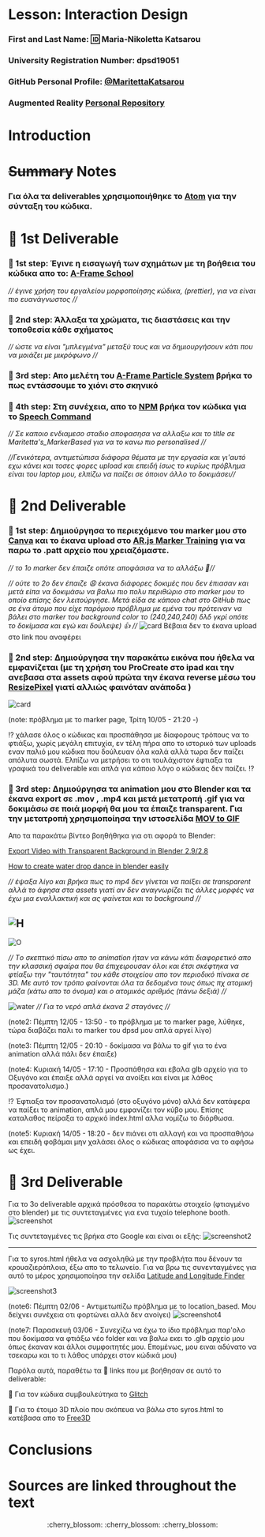 # Lesson: Interaction Design

### First and Last Name: :id: Maria-Nikoletta Katsarou
### University Registration Number: dpsd19051
### GitHub Personal Profile: [@MaritettaKatsarou](https://github.com/MaritettaKatsarou)
### Augmented Reality [Personal Repository](https://maritettakatsarou.github.io/Augmented-Reality/)

# Introduction

# ~~Summary~~ Notes
### Για όλα τα deliverables χρησιμοποιήθηκε το [Atom](https://atom.io) για την σύνταξη του κώδικα.

# :cherry_blossom: 1st Deliverable
### :pushpin: 1st step: Έγινε η εισαγωγή των σχημάτων με τη βοήθεια του κώδικα απο το: [A-Frame School](https://glitch.com/~aframe-school-position) 
 *// έγινε χρήση του εργαλείου μορφοποίησης κώδικα, (prettier), για να είναι πιο ευανάγνωστος //*
### :pushpin: 2nd step: Άλλαξα τα χρώματα, τις διαστάσεις και την τοποθεσία κάθε σχήματος 
 *// ώστε να είναι "μπλεγμένα" μεταξύ τους και να δημιουργήσουν κάτι που να μοιάζει με μικρόφωνο //*
### :pushpin: 3rd step: Απο μελέτη του [A-Frame Particle System](https://www.npmjs.com/package/aframe-particle-system-component) βρήκα το πως εντάσσουμε το χιόνι στο σκηνικό
### :pushpin: 4th step: Στη συνέχεια, απο το [NPM](https://www.npmjs.com/) βρήκα τον κώδικα για το [Speech Command](https://www.npmjs.com/package/aframe-speech-command-component)
 *// Σε καποιο ενδιαμεσο σταδιο αποφασησα να αλλαξω και το title σε Maritetta's_MarkerBased για να το κανω πιο personalised //*
 
 *//Γενικότερα, αντιμετώπισα διάφορα θέματα με την εργασία και γι'αυτό εχω κάνει και τοσες φορες upload και επειδή ίσως το κυρίως πρόβλημα είναι του laptop μου, ελπίζω να παίζει σε όποιον άλλο το δοκιμάσει//* 
 
# :cherry_blossom: 2nd Deliverable
### :pushpin: 1st step: Δημιούργησα το περιεχόμενο του marker μου στο [Canva](https://www.canva.com) και το έκανα upload στο [AR.js Marker Training](https://ar-js-org.github.io/AR.js/three.js/examples/marker-training/examples/generator.html) για να παρω το .patt αρχείο που χρειαζόμαστε.
 *// το 1ο marker δεν έπαιζε οπότε αποφάσισα να το αλλάξω :thinking://*
 
 *// ούτε το 2ο δεν έπαιζε :weary: έκανα διάφορες δοκιμές που δεν έπιασαν και μετά είπα να δοκιμάσω να βαλω πιο πολυ περιθώριο στο marker μου το οποίο επίσης δεν λειτούργησε. Μετά είδα σε κάποιο chat στο GitHub πως σε ένα άτομο που είχε παρόμοιο πρόβλημα με εμένα του πρότειναν να βάλει στο marker του background color το (240,240,240) δλδ γκρί οπότε το δοκίμασα και εγώ και δούλεψε) :+1: //*
 ![card](scrnshot.png)
 Βέβαια δεν το έκανα upload στο link που αναφέρει
 
 ### :pushpin: 2nd step: Δημιούργησα την παρακάτω εικόνα που ήθελα να εμφανίζεται (με τη χρήση του ProCreate στο ipad και την ανεβασα στα assets αφού πρώτα την έκανα reverse μέσω του [ResizePixel](https://www.resizepixel.com/mirror-image) γιατί αλλιώς φαινόταν ανάποδα )
 ![card](Dpsd19051Card.png)
 
 
 
 (note: πρόβλημα με το marker page, Τρίτη 10/05 - 21:20 -)
 
 :interrobang: χάλασε όλος ο κώδικας και προσπάθησα με δίαφορους τρόπους να το φτιάξω, χωρίς μεγάλη επιτυχία, εν τέλη πήρα απο το ιστορικό των uploads εναν παλιό μου κώδικα που δούλευαν όλα καλά αλλά τωρα δεν παίζει απόλυτα σωστά. Ελπίζω να μετρήσει το οτι τουλάχιστον έφτιαξα τα γραφικά του deliverable και απλά για κάποιο λόγο ο κώδικας δεν παίζει. :interrobang:
 
 ### :pushpin: 3rd step: Δημιούργησα τα animation μου στο Blender και τα έκανα export σε .mov , .mp4 και μετά μετατροπή .gif για να δοκιμάσω σε ποιά μορφή θα μου τα έπαιζε transparent. Για την μετατροπή χρησιμοποίησα την ιστοσελίδα [MOV to GIF](https://www.onlineconverter.com/mov-to-gif)
 Απο τα παρακάτω βίντεο βοηθήθηκα για οτι αφορά το Blender:
 
 [Export Video with Transparent Background in Blender 2.9/2.8](https://www.youtube.com/watch?v=4emIy6vevcI)
 
 [How to create water drop dance in blender easily](https://www.youtube.com/watch?v=8wB265I_MH0)
 
 *// έψαξα λίγο και βρήκα πως το mp4 δεν γίνεται να παίξει σε transparent αλλά το άφησα στα assets γιατί αν δεν αναγνωρίζει τις άλλες μορφές να έχω μια εναλλακτική και ας φαίνεται και το background //*
 
 ![H](AnimatedCube_H.gif)
 -----------------------------------------------------------------------------------------------------------------------------------------------------
 ![O](AnimatedCube-O0001-0030.gif)
 
 *// Tο σκεπτικό πίσω απο το animation ήταν να κάνω κάτι διαφορετικό απο την κλασσική σφαίρα που θα έπιχειρουσαν όλοι και έτσι σκέφτηκα να φτίαξω την "ταυτότητα" του κάθε στοιχείου απο τον περιοδικό πίνακα σε 3D. Με αυτό τον τρόπο φαίνονται όλα τα δεδομένα τους όπως πχ ατομική μάζα (κάτω απο το όνομα) και ο ατομικός αριθμός (πάνω δεξιά) //*
 
 ![water](water.gif)
 *// Για το νερό απλά έκανα 2 σταγόνες //*
 
(note2: Πέμπτη 12/05 - 13:50 - το πρόβλημα με το marker page, λύθηκε, τώρα διαβάζει παλι το marker του dpsd μου απλά αργεί λίγο)

(note3: Πέμπτη 12/05 - 20:10 - δοκίμασα να βάλω το gif για το ένα animation αλλά πάλι δεν έπαιξε)

(note4: Κυριακή 14/05 - 17:10 - Προσπάθησα και εβαλα glb αρχείο για το Οξυγόνο και έπαιξε αλλά αργεί να ανοίξει και είναι με λάθος προσανατολισμο.)

:interrobang: Έφτιαξα τον προσανατολισμό (στο οξυγόνο μόνο) αλλά δεν κατάφερα να παίξει το animation, απλά μου εμφανίζει τον κύβο μου. Επίσης καταλαθος πείραξα το αρχικό index.html αλλα νομίζω το διόρθωσα.

(note5: Κυριακή 14/05 - 18:20 - δεν πιάνει οτι αλλαγή και να προσπαθήσω και επειδή φοβάμαι μην χαλάσει όλος ο κώδικας αποφάσισα να το αφήσω ως έχει.


# :cherry_blossom: 3rd Deliverable 

Για το 3ο deliverable αρχικά πρόσθεσα το παρακάτω στοιχείο (φτιαγμένο στο blender) με τις συντεταγμένες για ενα τυχαίο telephone booth.
![screenshot](LND_Screenshot.png)


Τις συντεταγμένες τις βρήκα στο Google και είναι οι εξής:
![screenshot2](Sintetagmenes.png)

-----------------------------------------------------------------------------------------------------------------------------------------------------

Για το syros.html ήθελα να ασχοληθώ με την προβλήτα που δένουν τα κρουαζιερόπλοια, έξω απο το τελωνείο. Για να βρω τις συνενταγμένες για αυτό το μέρος χρησιμοποίησα την σελίδα [Latitude and Longitude Finder](https://www.latlong.net) 

![screenshot3](Syros_sintetagmenes.PNG)


(note6: Πέμπτη 02/06 - Αντιμετωπίζω πρόβλημα με το location_based. Μου δείχνει συνέχεια οτι φορτώνει αλλά δεν ανοίγει)
![screenshot4](Loading_Page.png)

(note7: Παρασκευή 03/06 - Συνεχίζω να έχω το ίδιο πρόβλημα παρ'ολο που δοκίμασα να φτιάξω νέο folder και να βαλω εκει το .glb αρχείο μου όπως έκαναν και άλλοι συμφοιτητές μου. Επομένως, μου ειναι αδύνατο να τσεκαρω και το τι λάθος υπάρχει στον κώδικά μου)

Παρόλα αυτά, παραθέτω τα :link: links που με βοήθησαν σε αυτό το deliverable:

:link: Για τον κώδικα συμβουλεύτηκα το [Glitch](https://glitch.com/edit/#!/salty-partner-1?path=index.html%3A11%3A21)

:link: Για το έτοιμο 3D πλοίο που σκόπευα να βάλω στο syros.html το κατέβασα απο το [Free3D](https://free3d.com/3d-model/suncruiser-caribean-cruiser-ship-93957.html)

# Conclusions


# Sources are linked throughout the text
 <div align="center">:cherry_blossom: :cherry_blossom: :cherry_blossom:
